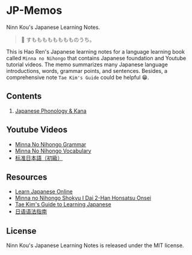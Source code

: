 # JP-Memos

Ninn Kou's Japanese Learning Notes.

>🌸 すもももももももものうち。

This is Hao Ren's Japanese learning notes for a language learning book called `Minna no Nihongo` that contains Japanese foundation and Youtube tutorial videos. The memo summarizes many Japanese language introductions, words, grammar points, and sentences. Besides, a comprehensive note `Tae Kim's Guide` could be helpful 😁.

## Contents

1. [Japanese Phonology & Kana](https://github.com/flying-yogurt/JP-Memos/blob/master/Notes/Phonology_and_Kana.md)

## Youtube Videos

- [Minna No Nihongo Grammar](https://www.youtube.com/playlist?list=PLag_mhJfCJ-18WyYoklCPxIpYbeRgmWLJ)
- [Minna No Nihongo Vocabulary](https://www.youtube.com/playlist?list=PLag_mhJfCJ-038RtKIdpE4KSi4t-Z98UT)
- [标准日本語（初級）](https://www.youtube.com/playlist?list=PL7D012D6DC2C145D7)

## Resources

- [Learn Japanese Online](http://j-learning.com)
- [Minna no Nihongo Shokyu I Dai 2-Han Honsatsu Onsei](https://www.3anet.co.jp/np/en/resrcs/230020/)
- [Tae Kim's Guide to Learning Japanese](http://www.guidetojapanese.org/learn/)
- [日语语法指南](https://res.wokanxing.info/jpgramma/)

## License

Ninn Kou's Japanese Learning Notes is released under the MIT license.
